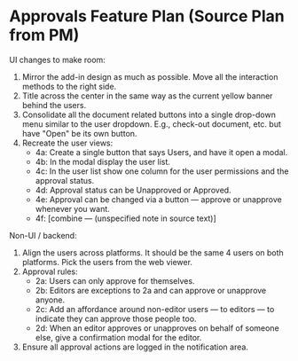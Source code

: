 # Approvals Feature Plan (Source Plan from PM)

UI changes to make room:
1. Mirror the add-in design as much as possible. Move all the interaction methods to the right side.
2. Title across the center in the same way as the current yellow banner behind the users.
3. Consolidate all the document related buttons into a single drop-down menu similar to the user dropdown. E.g., check-out document, etc. but have "Open" be its own button.
4. Recreate the user views:
   - 4a: Create a single button that says Users, and have it open a modal.
   - 4b: In the modal display the user list.
   - 4c: In the user list show one column for the user permissions and the approval status.
   - 4d: Approval status can be Unapproved or Approved.
   - 4e: Approval can be changed via a button — approve or unapprove whenever you want.
   - 4f: [combine — (unspecified note in source text)]

Non-UI / backend:
1. Align the users across platforms. It should be the same 4 users on both platforms. Pick the users from the web viewer.
2. Approval rules:
   - 2a: Users can only approve for themselves.
   - 2b: Editors are exceptions to 2a and can approve or unapprove anyone.
   - 2c: Add an affordance around non-editor users — to editors — to indicate they can approve those people too.
   - 2d: When an editor approves or unapproves on behalf of someone else, give a confirmation modal for the editor.
3. Ensure all approval actions are logged in the notification area.
